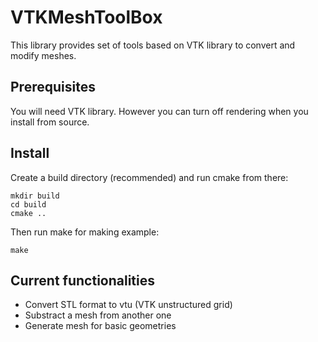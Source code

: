 # VTKMeshToolBox
This library provides set of tools based on VTK library to convert and modify meshes.

## Prerequisites
You will need VTK library. However you can turn off rendering when you install from source.

## Install
Create a build directory (recommended) and run cmake from there:
```
mkdir build
cd build
cmake ..
```
Then run make for making example:
```
make
```

## Current functionalities
- Convert STL format to vtu (VTK unstructured grid)
- Substract a mesh from another one
- Generate mesh for basic geometries

